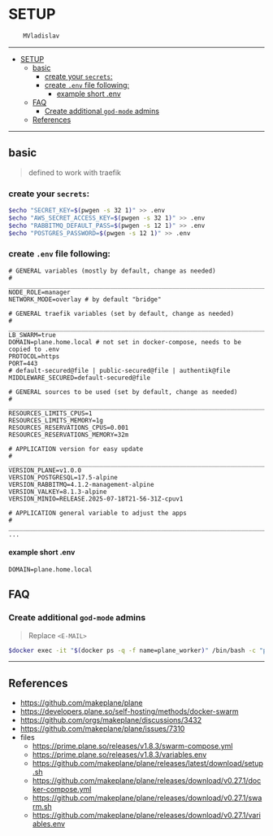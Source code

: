 # SETUP

```sh
    MVladislav
```

---

- [SETUP](#setup)
  - [basic](#basic)
    - [create your `secrets`:](#create-your-secrets)
    - [create `.env` file following:](#create-env-file-following)
      - [example short .env](#example-short-env)
  - [FAQ](#faq)
    - [Create additional `god-mode` admins](#create-additional-god-mode-admins)
  - [References](#references)

---

## basic

> defined to work with traefik

### create your `secrets`:

```sh
$echo "SECRET_KEY=$(pwgen -s 32 1)" >> .env
$echo "AWS_SECRET_ACCESS_KEY=$(pwgen -s 32 1)" >> .env
$echo "RABBITMQ_DEFAULT_PASS=$(pwgen -s 12 1)" >> .env
$echo "POSTGRES_PASSWORD=$(pwgen -s 12 1)" >> .env
```

### create `.env` file following:

```env
# GENERAL variables (mostly by default, change as needed)
# ______________________________________________________________________________
NODE_ROLE=manager
NETWORK_MODE=overlay # by default "bridge"

# GENERAL traefik variables (set by default, change as needed)
# ______________________________________________________________________________
LB_SWARM=true
DOMAIN=plane.home.local # not set in docker-compose, needs to be copied to .env
PROTOCOL=https
PORT=443
# default-secured@file | public-secured@file | authentik@file
MIDDLEWARE_SECURED=default-secured@file

# GENERAL sources to be used (set by default, change as needed)
# ______________________________________________________________________________
RESOURCES_LIMITS_CPUS=1
RESOURCES_LIMITS_MEMORY=1g
RESOURCES_RESERVATIONS_CPUS=0.001
RESOURCES_RESERVATIONS_MEMORY=32m

# APPLICATION version for easy update
# ______________________________________________________________________________
VERSION_PLANE=v1.0.0
VERSION_POSTGRESQL=17.5-alpine
VERSION_RABBITMQ=4.1.2-management-alpine
VERSION_VALKEY=8.1.3-alpine
VERSION_MINIO=RELEASE.2025-07-18T21-56-31Z-cpuv1

# APPLICATION general variable to adjust the apps
# ______________________________________________________________________________
...
```

#### example short .env

```env
DOMAIN=plane.home.local
```

## FAQ

### Create additional `god-mode` admins

> Replace `<E-MAIL>`

```sh
$docker exec -it "$(docker ps -q -f name=plane_worker)" /bin/bash -c "python manage.py create_instance_admin <E-MAIL>"
```

---

## References

- <https://github.com/makeplane/plane>
- <https://developers.plane.so/self-hosting/methods/docker-swarm>
- <https://github.com/orgs/makeplane/discussions/3432>
- <https://github.com/makeplane/plane/issues/7310>
- files
  - <https://prime.plane.so/releases/v1.8.3/swarm-compose.yml>
  - <https://prime.plane.so/releases/v1.8.3/variables.env>
  - <https://github.com/makeplane/plane/releases/latest/download/setup.sh>
  - <https://github.com/makeplane/plane/releases/download/v0.27.1/docker-compose.yml>
  - <https://github.com/makeplane/plane/releases/download/v0.27.1/swarm.sh>
  - <https://github.com/makeplane/plane/releases/download/v0.27.1/variables.env>
